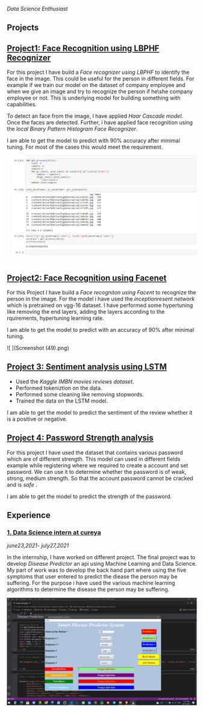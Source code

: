 *Data Science Enthusiast* 
## Projects
## [Project1: Face Recognition using LBPHF Recognizer](https://github.com/nikita10110/ml_projects/tree/master/face_recogniton_using_LBPH)
For this project I have build a *Face recognizer using LBPHF* to identify the face in the image. This could be useful for the person in different fields. For example if we train our model on the dataset of company employee and when we give an image and try to recognize the person if he\she company employee or not. This is underlying model for building something with capabilities.


To detect an face from the image, I have applied *Haar Cascade model*. Once the faces are detected. Further, i have applied face recognition using the *local Binary Pattern Histogram Face Recognizer*.

I am able to get the model to predict with 90% accuracy after minimal tuning. For most of the cases this would meet the requirement. 

![  ](https://github.com/nikita10110/Nikita_Verma/blob/1b4089c1dbe256be4a5e6fdfa1fb063561fe2fec/Screenshot%20(49).png)


## [Project2: Face Recognition using Facenet](https://github.com/nikita10110/ml_projects/tree/master/face_recognition_using_facenet)
For this Project I have build a *Face recogniton using Facent* to recognize the person in the image. For the model i have used the *inceptionresent network* which is pretrained on vgg-16 dataset. I have performed some hypertuning like removing the end layers, adding the layers according to the rquirements, hypertuning learning rate.
  
I am able to get the model to predict with an accuracy of 90% after minimal tuning. 

![  ](Screenshot (49).png)

## [Project 3: Sentiment analysis using LSTM](https://github.com/nikita10110/sentimentanalysis)
- Used the *Kaggle IMBN movies reviews dataset*.
- Performed tokeniztion on the data.
- Performed some cleaning like removing stopwords.
- Trained the data on the LSTM model.



I am  able to get the model to predict the sentiment of the review whether it is a positive or negative.

## [Project 4: Password Strength analysis](https://github.com/nikita10110/password_strength_nlp)
For this project I have used the dataset that contains various password which are of different strength. This model can used in different fields example while registering where we required to create a account and set password. We can use it to determine whether the password is of weak, strong, medium strength. So that the account password cannot be cracked and is *safe* .

I am able to get the model to predict the strength of the password. 

## Experience
### [1. Data Science intern at cureya](https://www.cureya.in/)
*june23,2021- july27,2021*

In the internship, I have worked on different project. The final project was to develop *Disease Predictor* an api using Machine Learning and Data Science. My part of work  was to develop the back hand part where using the five symptoms that user entered to predict the diease the person may be suffering. For the purpose i  have used the various machine learning algorithms to determine the disease the person  may be suffering. 

![](https://github.com/nikita10110/Nikita_Verma/blob/4a488a1e85d8fd00e049f5ce2e6680b14a1dedef/Screenshot%20(51).png)




